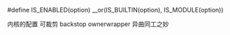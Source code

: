 #define IS_ENABLED(option) __or(IS_BUILTIN(option), IS_MODULE(option))

内核的配置 可裁剪
backstop ownerwrapper
异曲同工之妙
